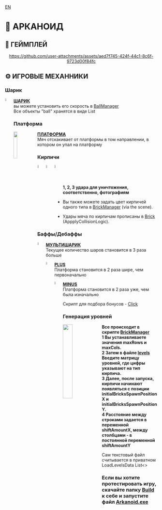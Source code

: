 [EN](README.md)

# 👾 АРКАНОИД

## 🎲 ГЕЙМПЛЕЙ

<div align="center">
  
https://github.com/user-attachments/assets/aed7f745-424f-44c1-8c6f-9723d00f84fc
  
</div>

## ⚙️ ИГРОВЫЕ МЕХАННИКИ

### Шарик

<img align="left" src="https://github.com/user-attachments/assets/c91af8f4-7924-46f5-bdb3-5853429efafb" width="5%" />

[__ШАРИК__](Assets/Scripts/Ball.cs)  
вы можете установить его скорость в [BallManager](Assets/Scripts/BallManager.cs)   
Все объекты "ball" хранятся в виде List

### Платформа

<img align="left" src="https://github.com/user-attachments/assets/424e93c9-432e-41e1-b80f-5a817e029862" width="15%" />

[__ПЛАТФОРМА__](Assets/Scripts/Platform.cs)  
Мяч отскакивает от платформы в том направлении, в котором он упал на платформу


### Кирпичи

<img align="left" src="https://github.com/user-attachments/assets/b2e8a913-0713-442e-8f88-42a6b849377b" width="5%" />
<img align="left" src="https://github.com/user-attachments/assets/d19285d8-de0c-4e3e-9dca-504e01880ea5" width="5%" />
<img align="left" src="https://github.com/user-attachments/assets/9a19066f-317f-45ed-a5fc-a6852f3bdb1c" width="5%" /><br /><br /><br />

__1, 2, 3 удара для уничтожения, соответственно, фотографиям__  
* Вы также можете задать цвет кирпичей одного типа в [BrickManager](Assets/Scripts/BrickManager.cs) (via the scene).

* Удары мяча по кирпичам прописаны в [Brick](Assets/Scripts/Brick.cs) (AppplyCollisionLogic).

### Баффы/Дебаффы

<img align="left" src="https://github.com/user-attachments/assets/ef17aec0-d90e-4981-87de-308a710d7988" width="5%" />

[__МУЛЬТИШАРИК__](Assets/Scripts/Bonuses/MultiBall.cs)  
Текущее количество шаров становится в 3 раза больше

<img align="left" src="https://github.com/user-attachments/assets/656e3b92-8da5-43b5-bc86-a398ea5dfdc9" width="5%" />

[__PLUS__](Assets/Scripts/Bonuses/Plus.cs)  
Платформа становится в 2 раза шире, чем первоначально

<img align="left" src="https://github.com/user-attachments/assets/664bc16a-b2e6-42fa-8717-ccbef1d77d20" width="5%" />

[__MINUS__](Assets/Scripts/Bonuses/Plus.cs)  
Платформа становится в 2 раза уже, чем была изначально

Скрипт для подбора бонусов - [Click](Assets/Scripts/Bonuses/Collect.cs) 

### Генерация уровней

<img align="left" src="https://github.com/user-attachments/assets/88571866-ff70-4af9-b04b-8d17a877c96b" width="25%" />

__Все происходит в скрипте [BrickManager](Assets/Scripts/BrickManager.cs)  
1 Вы устанавливаете значения maxRows и maxCols.  
2 Затем в файле [levels](Assets/Resources/levels.txt) Введите матрицу уровней, где цифры указывают на тип кирпича.  
3 Далее, после запуска, кирпичи начинают появляться с позиции initialBricksSpawnPositionX и initialBricksSpawnPositionY.  
4 Расстояние между строками задается в переменной shiftAmountX, между столбцами - в постоянной переменной shiftAmountY__  

Сам текстовый файл считывается в приватном LoadLevelsData List<>  

### Если вы хотите протестировать игру, скачайте папку [Build](Build/) к себе и запустите файл [Arkanoid.exe](Build/Arkanoid.exe)







